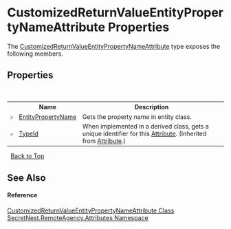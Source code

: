 # CustomizedReturnValueEntityPropertyNameAttribute Properties
 

The <a href="T_SecretNest_RemoteAgency_Attributes_CustomizedReturnValueEntityPropertyNameAttribute">CustomizedReturnValueEntityPropertyNameAttribute</a> type exposes the following members.


## Properties
&nbsp;<table><tr><th></th><th>Name</th><th>Description</th></tr><tr><td>![Public property](media/pubproperty.gif "Public property")</td><td><a href="P_SecretNest_RemoteAgency_Attributes_CustomizedReturnValueEntityPropertyNameAttribute_EntityPropertyName">EntityPropertyName</a></td><td>
Gets the property name in entity class.</td></tr><tr><td>![Public property](media/pubproperty.gif "Public property")</td><td><a href="https://docs.microsoft.com/dotnet/api/system.attribute.typeid#System_Attribute_TypeId" target="_blank">TypeId</a></td><td>
When implemented in a derived class, gets a unique identifier for this <a href="https://docs.microsoft.com/dotnet/api/system.attribute" target="_blank">Attribute</a>.
 (Inherited from <a href="https://docs.microsoft.com/dotnet/api/system.attribute" target="_blank">Attribute</a>.)</td></tr></table>&nbsp;
<a href="#customizedreturnvalueentitypropertynameattribute-properties">Back to Top</a>

## See Also


#### Reference
<a href="T_SecretNest_RemoteAgency_Attributes_CustomizedReturnValueEntityPropertyNameAttribute">CustomizedReturnValueEntityPropertyNameAttribute Class</a><br /><a href="N_SecretNest_RemoteAgency_Attributes">SecretNest.RemoteAgency.Attributes Namespace</a><br />
